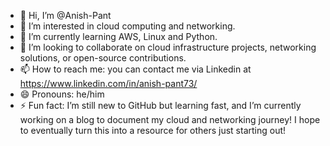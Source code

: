 - 👋 Hi, I’m @Anish-Pant
- 👀 I’m interested in cloud computing and networking.
- 🌱 I’m currently learning AWS, Linux and Python.
- 💞️ I’m looking to collaborate on cloud infrastructure projects, networking solutions, or open-source contributions.
- 📫 How to reach me: you can contact me via Linkedin at https://www.linkedin.com/in/anish-pant73/
- 😄 Pronouns: he/him
- ⚡ Fun fact: I’m still new to GitHub but learning fast, and I’m currently working on a blog to document my cloud and networking journey! I hope to eventually turn this into a resource for others just starting out!
<!---
Anish-Pant/Anish-Pant is a ✨ special ✨ repository because its `README.md` (this file) appears on your GitHub profile.
You can click the Preview link to take a look at your changes.
--->
